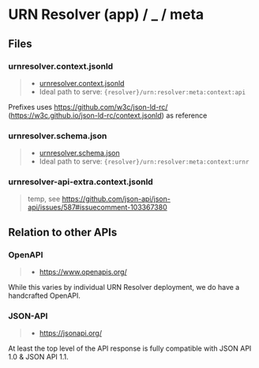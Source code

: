 # URN Resolver (app) / _ / meta

## Files
### urnresolver.context.jsonld
> - [urnresolver.context.jsonld](urnresolver.context.jsonld)
> - Ideal path to serve: `{resolver}/urn:resolver:meta:context:api`

Prefixes uses https://github.com/w3c/json-ld-rc/ (https://w3c.github.io/json-ld-rc/context.jsonld) as reference

### urnresolver.schema.json
> - [urnresolver.schema.json](urnresolver.schema.json)
> - Ideal path to serve: `{resolver}/urn:resolver:meta:context:urnr`


### urnresolver-api-extra.context.jsonld
> temp, see https://github.com/json-api/json-api/issues/587#issuecomment-103367380

## Relation to other APIs

### OpenAPI
> - https://www.openapis.org/

While this varies by individual URN Resolver deployment, we do have a handcrafted OpenAPI.

### JSON-API
> - https://jsonapi.org/

At least the top level of the API response is fully compatible with JSON API 1.0 & JSON API 1.1.

<!--
- https://jschon.dev/
- https://json-schema.hyperjump.io/ (accepts YAML)
- https://onlineyamltools.com/convert-yaml-to-json
- https://urn.etica.ai/meta/test-api-online.json
- https://json-everything.net/json-schema/

- https://github.com/redhat-developer/vscode-yaml
-->


